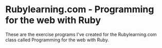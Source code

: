 Rubylearning.com - Programming for the web with Ruby
====================================================

These are the exercise programs I've created for the Rubylearning.com
class called Programming for the web with Ruby.
